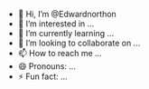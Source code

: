 - 👋 Hi, I’m @Edwardnorthon
- 👀 I’m interested in ...
- 🌱 I’m currently learning ...
- 💞️ I’m looking to collaborate on ...
- 📫 How to reach me ...
- 😄 Pronouns: ...
- ⚡ Fun fact: ...

<!---
Edwardnorthon/Edwardnorthon is a ✨ special ✨ repository because its `README.md` (this file) appears on your GitHub profile.
You can click the Preview link to take a look at your changes.
--->
